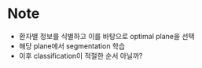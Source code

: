 # Note
- 환자별 정보를 식별하고 이를 바탕으로 optimal plane을 선택
- 해당 plane에서 segmentation 학습
- 이후 classification이 적절한 순서 아닐까?
